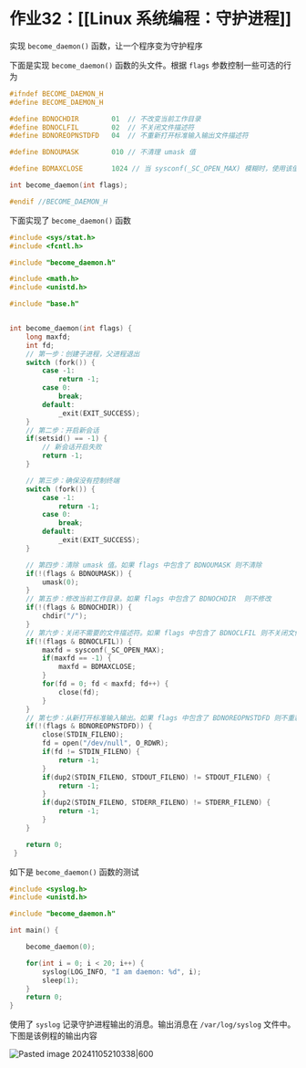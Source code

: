 # 作业32：[[Linux 系统编程：守护进程]]

实现 `become_daemon()` 函数，让一个程序变为守护程序

下面是实现 `become_daemon()` 函数的头文件。根据 `flags` 参数控制一些可选的行为

```c title:include/become_daemon.c
#ifndef BECOME_DAEMON_H
#define BECOME_DAEMON_H

#define BDNOCHDIR        01  // 不改变当前工作目录
#define BDNOCLFIL        02  // 不关闭文件描述符
#define BDNOREOPNSTDFD   04  // 不重新打开标准输入输出文件描述符

#define BDNOUMASK        010 // 不清理 umask 值

#define BDMAXCLOSE       1024 // 当 sysconf(_SC_OPEN_MAX) 模糊时，使用该值

int become_daemon(int flags);

#endif //BECOME_DAEMON_H
```

下面实现了 `become_daemon()` 函数

```c title:lib/become_daemon.c
#include <sys/stat.h>
#include <fcntl.h>

#include "become_daemon.h"

#include <math.h>
#include <unistd.h>

#include "base.h"


int become_daemon(int flags) {
    long maxfd;
    int fd;
    // 第一步：创建子进程，父进程退出
    switch (fork()) {
        case -1:
            return -1;
        case 0:
            break;
        default:
            _exit(EXIT_SUCCESS);
    }
    // 第二步：开启新会话
    if(setsid() == -1) {
        // 新会话开启失败
        return -1;
    }

    // 第三步：确保没有控制终端
    switch (fork()) {
        case -1:
            return -1;
        case 0:
            break;
        default:
            _exit(EXIT_SUCCESS);
    }

    // 第四步：清除 umask 值。如果 flags 中包含了 BDNOUMASK 则不清除
    if(!(flags & BDNOUMASK)) {
        umask(0);
    }
    // 第五步：修改当前工作目录。如果 flags 中包含了 BDNOCHDIR  则不修改
    if(!(flags & BDNOCHDIR)) {
        chdir("/");
    }
    // 第六步：关闭不需要的文件描述符。如果 flags 中包含了 BDNOCLFIL 则不关闭文件描述符
    if(!(flags & BDNOCLFIL)) {
        maxfd = sysconf(_SC_OPEN_MAX);
        if(maxfd == -1) {
            maxfd = BDMAXCLOSE;
        }
        for(fd = 0; fd < maxfd; fd++) {
            close(fd);
        }
    }
    // 第七步：从新打开标准输入输出。如果 flags 中包含了 BDNOREOPNSTDFD 则不重新打开文件描述符
    if(!(flags & BDNOREOPNSTDFD)) {
        close(STDIN_FILENO);
        fd = open("/dev/null", O_RDWR);
        if(fd != STDIN_FILENO) {
            return -1;
        }
        if(dup2(STDIN_FILENO, STDOUT_FILENO) != STDOUT_FILENO) {
            return -1;
        }
        if(dup2(STDIN_FILENO, STDERR_FILENO) != STDERR_FILENO) {
            return -1;
        }
    }

    return 0;
 }
```

如下是 `become_daemon()` 函数的测试

```c
#include <syslog.h>
#include <unistd.h>

#include "become_daemon.h"

int main() {

    become_daemon(0);

    for(int i = 0; i < 20; i++) {
        syslog(LOG_INFO, "I am daemon: %d", i);
        sleep(1);
    }
    return 0;
}
```

使用了 `syslog` 记录守护进程输出的消息。输出消息在 `/var/log/syslog` 文件中。下图是该例程的输出内容

![Pasted image 20241105210338|600](http://cdn.jsdelivr.net/gh/duyupeng36/images@master/obsidian/1755788483693-23de8b98e938489d870045439383a7a8.png)
